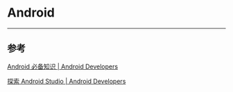 # Android

---



## 参考

[Android 必备知识  | Android Developers](https://developer.android.google.cn/get-started?hl=zh-cn)

[探索 Android Studio  | Android Developers](https://developer.android.google.cn/studio/intro?hl=zh-cn)